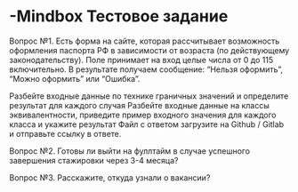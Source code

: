 # -Mindbox Тестовое задание

Вопрос №1.
Есть форма на сайте, которая рассчитывает возможность оформления паспорта РФ в зависимости от возраста (по действующему законодательству). Поле принимает на вход целые числа от 0 до 115 включительно. В результате получаем сообщение: “Нельзя оформить”, “Можно оформить” или “Ошибка”.

Разбейте входные данные по технике граничных значений и определите результат для каждого случая
Разбейте входные данные на классы эквивалентности, приведите пример входного значения для каждого класса и укажите результат
Файл с ответом загрузите на Github / Gitlab и отправьте ссылку в ответе.

Вопрос №2. 
Готовы ли выйти на фуллтайм в случае успешного завершения стажировки через 3-4 месяца?

Вопрос №3.
Расскажите, откуда узнали о вакансии? 

